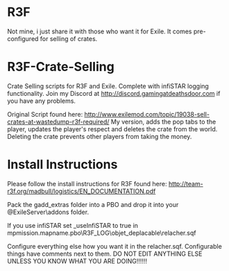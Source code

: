 # R3F
Not mine, i just share it with those who want it for Exile.
It comes pre-configured for selling of crates.

# R3F-Crate-Selling
Crate Selling scripts for R3F and Exile. Complete with infiSTAR logging functionality. Join my Discord at http://discord.gamingatdeathsdoor.com if you have any problems.

Original Script found here: http://www.exilemod.com/topic/19038-sell-crates-at-wastedump-r3f-required/ My version, adds the pop tabs to the player, updates the player's respect and deletes the crate from the world. Deleting the crate prevents other players from taking the money.

# Install Instructions
Please follow the install instructions for R3F found here:
http://team-r3f.org/madbull/logistics/EN_DOCUMENTATION.pdf

Pack the gadd_extras folder into a PBO and drop it into your @ExileServer\addons folder.

If you use infiSTAR set _useInfiSTAR to true in mpmission.mapname.pbo\R3F_LOG\objet_deplacable\relacher.sqf

Configure everything else how you want it in the relacher.sqf. Configurable things have comments next to them. DO NOT EDIT ANYTHING ELSE UNLESS YOU KNOW WHAT YOU ARE DOING!!!!!!
